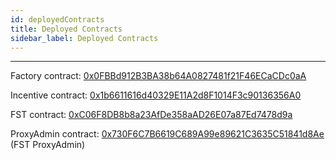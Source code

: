 ```yaml
---
id: deployedContracts
title: Deployed Contracts
sidebar_label: Deployed Contracts
---
```


---

<!-- https://etherscan.io/address/0x4d5c6fd0ec385242a6a6543b16f11abe9cca45e9 -->

 
Factory contract: [0x0FBBd912B3BA38b64A0827481f21F46ECaCDc0aA](https://etherscan.io/address/0x0FBBd912B3BA38b64A0827481f21F46ECaCDc0aA)

Incentive contract: [0x1b6611616d40329E11A2d8F1014F3c90136356A0](https://etherscan.io/address/0x1b6611616d40329E11A2d8F1014F3c90136356A0)

FST contract: [0xC06F8DB8b8a23AfDe358aAD26E07a87Ed7478d9a](https://etherscan.io/address/0xC06F8DB8b8a23AfDe358aAD26E07a87Ed7478d9a)

ProxyAdmin contract: [0x730F6C7B6619C689A99e89621C3635C51841d8Ae](https://etherscan.io/address/0x730F6C7B6619C689A99e89621C3635C51841d8Ae) (FST ProxyAdmin)

